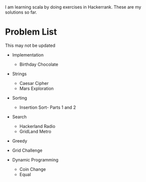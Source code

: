 I am learning scala by doing exercises in Hackerrank. These are my solutions so far.


# Problem List

This may not be updated

- Implementation
  - Birthday Chocolate

- Strings
  - Caesar Cipher
  - Mars Exploration
  
- Sorting
   - Insertion Sort- Parts 1 and 2

- Search
   - Hackerland Radio
   - GridLand Metro
   
 - Greedy 
  - Grid Challenge
  
- Dynamic Programming
  - Coin Change
  - Equal